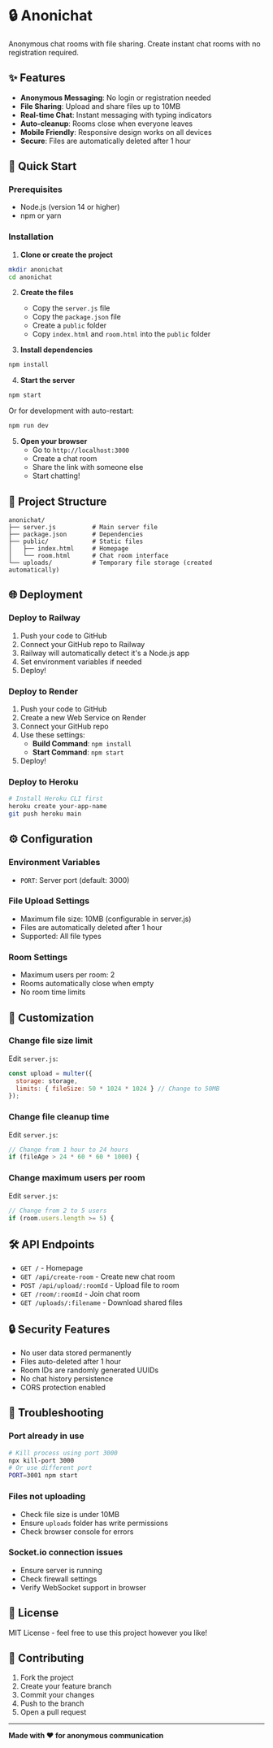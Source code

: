 # 🔒 Anonichat

Anonymous chat rooms with file sharing. Create instant chat rooms with no registration required.

## ✨ Features

- **Anonymous Messaging**: No login or registration needed
- **File Sharing**: Upload and share files up to 10MB
- **Real-time Chat**: Instant messaging with typing indicators
- **Auto-cleanup**: Rooms close when everyone leaves
- **Mobile Friendly**: Responsive design works on all devices
- **Secure**: Files are automatically deleted after 1 hour

## 🚀 Quick Start

### Prerequisites
- Node.js (version 14 or higher)
- npm or yarn

### Installation

1. **Clone or create the project**
```bash
mkdir anonichat
cd anonichat
```

2. **Create the files**
   - Copy the `server.js` file
   - Copy the `package.json` file  
   - Create a `public` folder
   - Copy `index.html` and `room.html` into the `public` folder

3. **Install dependencies**
```bash
npm install
```

4. **Start the server**
```bash
npm start
```

Or for development with auto-restart:
```bash
npm run dev
```

5. **Open your browser**
   - Go to `http://localhost:3000`
   - Create a chat room
   - Share the link with someone else
   - Start chatting!

## 📁 Project Structure
```
anonichat/
├── server.js          # Main server file
├── package.json       # Dependencies
├── public/            # Static files
│   ├── index.html     # Homepage
│   └── room.html      # Chat room interface
└── uploads/           # Temporary file storage (created automatically)
```

## 🌐 Deployment

### Deploy to Railway
1. Push your code to GitHub
2. Connect your GitHub repo to Railway
3. Railway will automatically detect it's a Node.js app
4. Set environment variables if needed
5. Deploy!

### Deploy to Render
1. Push your code to GitHub
2. Create a new Web Service on Render
3. Connect your GitHub repo
4. Use these settings:
   - **Build Command**: `npm install`
   - **Start Command**: `npm start`
5. Deploy!

### Deploy to Heroku
```bash
# Install Heroku CLI first
heroku create your-app-name
git push heroku main
```

## ⚙️ Configuration

### Environment Variables
- `PORT`: Server port (default: 3000)

### File Upload Settings
- Maximum file size: 10MB (configurable in server.js)
- Files are automatically deleted after 1 hour
- Supported: All file types

### Room Settings
- Maximum users per room: 2
- Rooms automatically close when empty
- No room time limits

## 🔧 Customization

### Change file size limit
Edit `server.js`:
```javascript
const upload = multer({ 
  storage: storage,
  limits: { fileSize: 50 * 1024 * 1024 } // Change to 50MB
});
```

### Change file cleanup time
Edit `server.js`:
```javascript
// Change from 1 hour to 24 hours
if (fileAge > 24 * 60 * 60 * 1000) {
```

### Change maximum users per room
Edit `server.js`:
```javascript
// Change from 2 to 5 users
if (room.users.length >= 5) {
```

## 🛠️ API Endpoints

- `GET /` - Homepage
- `GET /api/create-room` - Create new chat room
- `POST /api/upload/:roomId` - Upload file to room
- `GET /room/:roomId` - Join chat room
- `GET /uploads/:filename` - Download shared files

## 🔒 Security Features

- No user data stored permanently
- Files auto-deleted after 1 hour  
- Room IDs are randomly generated UUIDs
- No chat history persistence
- CORS protection enabled

## 🐛 Troubleshooting

### Port already in use
```bash
# Kill process using port 3000
npx kill-port 3000
# Or use different port
PORT=3001 npm start
```

### Files not uploading
- Check file size is under 10MB
- Ensure `uploads` folder has write permissions
- Check browser console for errors

### Socket.io connection issues
- Ensure server is running
- Check firewall settings
- Verify WebSocket support in browser

## 📝 License

MIT License - feel free to use this project however you like!

## 🤝 Contributing

1. Fork the project
2. Create your feature branch
3. Commit your changes  
4. Push to the branch
5. Open a pull request

---

**Made with ❤️ for anonymous communication**